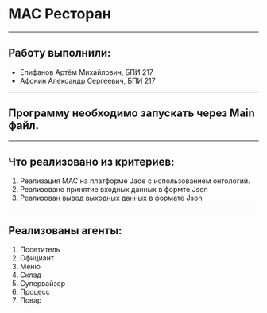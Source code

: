 # МАС Ресторан
----

## Работу выполнили:
* Епифанов Артём Михайлович, БПИ 217
* Афонин Александр Сергеевич, БПИ 217
----

## Программу необходимо запускать через Main файл.
----

## Что реализовано из критериев:
1) Реализация МАС на платформе Jade с использованием онтологий.
2) Реализовано принятие входных данных в формте Json
3) Реализован вывод выходных данных в формате Json
----

## Реализованы агенты:
1) Посетитель
2) Официант
3) Меню
4) Склад
5) Супервайзер
6) Процесс
7) Повар
